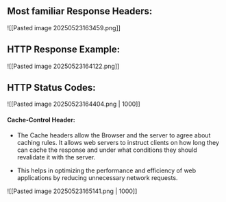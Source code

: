 
## Most familiar Response Headers: 

![[Pasted image 20250523163459.png]]


## **HTTP Response Example:**
![[Pasted image 20250523164122.png]]



## **HTTP Status Codes:**

![[Pasted image 20250523164404.png | 1000]]


#### **Cache-Control Header:**

- The Cache headers allow the Browser and the server to agree about caching rules. It allows web servers to instruct clients on how long they can cache the response and under what conditions they should revalidate it with the server.

- This helps in optimizing the performance and efficiency of web applications by reducing unnecessary network requests.



![[Pasted image 20250523165141.png | 1000]]



